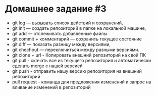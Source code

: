 # Домашнее задание #3

* git log — вызывать список действий и сохранений,
* git init — создать репозиторий в папке на локальной машине,
* git add — отслеживать добавленные файлы
* git commit + комментарий — сохранить текущее состояние
* git diff — показать разницу между версиями,
* git chechout — переключиться между разными версиями.
* git clone + url - Копировать внешний репозиторий на свой ПК
* git pull - скачать все из текущего репозитория и автоматически сделать merge с нашей версией
* git push - отправить нашу версию репозитория на внешний репозиторий
* pull request - команда для предложения изменений и запрос на вливание изменений в репозиторий